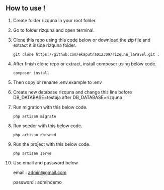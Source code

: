 ## How to use !
1. Create folder rizquna in your root folder.
2. Go to folder rizquna and open terminal.
3. Clone this repo using this code below or download the zip file and extract it inside rizquna folder.
   
   ```git clone https://github.com/ekaputra012309/rizquna_laravel.git .```
   
5. After finish clone repo or extract, install composer using below code.
   
   ```composer install```
   
7. Then copy or rename .env.example to .env
8. Create new database rizquna and change this line
before DB_DATABASE=testaja
after DB_DATABASE=rizquna
10. Run migration with this below code.
    
    ```php artisan migrate```
    
12. Run seeder with this below code.
    
    ```php artisan db:seed```
    
14. Run the project with this below code.
    
    ```php artisan serve```
    
16. Use email and password below
    
    email     : admin@gmail.com
    
    password  : admindemo
